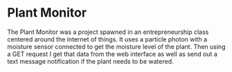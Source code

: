 # Plant Monitor

The Plant Monitor was a project spawned in an entrepreneurship class centered around the internet of things.  It uses a particle photon with a moisture sensor connected to get the moisture level of the plant.  Then using a GET request I get that data from the web interface as well as send out a text message notification if the plant needs to be watered.
